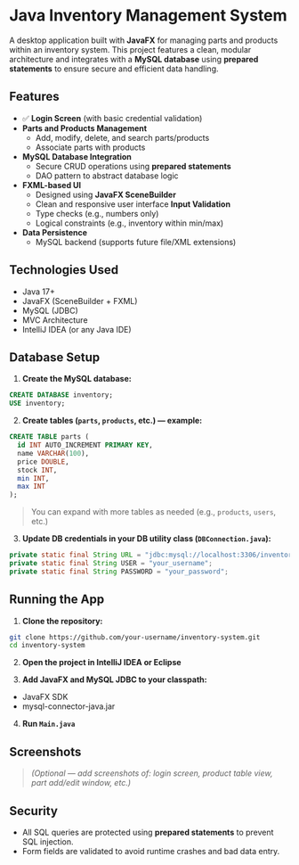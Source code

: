 # Java Inventory Management System

A desktop application built with **JavaFX** for managing parts and products within an inventory system. This project features a clean, modular architecture and integrates with a **MySQL database** using **prepared statements** to ensure secure and efficient data handling.

## Features

- ✅ **Login Screen** (with basic credential validation)
- **Parts and Products Management**
  - Add, modify, delete, and search parts/products
  - Associate parts with products
- **MySQL Database Integration**
  - Secure CRUD operations using **prepared statements**
  - DAO pattern to abstract database logic
- **FXML-based UI**
  - Designed using **JavaFX SceneBuilder**
  - Clean and responsive user interface
**Input Validation**
  - Type checks (e.g., numbers only)
  - Logical constraints (e.g., inventory within min/max)
- **Data Persistence**
  - MySQL backend (supports future file/XML extensions)

## Technologies Used

- Java 17+
- JavaFX (SceneBuilder + FXML)
- MySQL (JDBC)
- MVC Architecture
- IntelliJ IDEA (or any Java IDE)


## Database Setup


1. **Create the MySQL database:**

```sql
CREATE DATABASE inventory;
USE inventory;
```

2. **Create tables (`parts`, `products`, etc.) — example:**

```sql
CREATE TABLE parts (
  id INT AUTO_INCREMENT PRIMARY KEY,
  name VARCHAR(100),
  price DOUBLE,
  stock INT,
  min INT,
  max INT
);
```

> You can expand with more tables as needed (e.g., `products`, `users`, etc.)

3. **Update DB credentials in your DB utility class (`DBConnection.java`):**

```java
private static final String URL = "jdbc:mysql://localhost:3306/inventory";
private static final String USER = "your_username";
private static final String PASSWORD = "your_password";
```

## Running the App

1. **Clone the repository:**

```bash
git clone https://github.com/your-username/inventory-system.git
cd inventory-system
```

2. **Open the project in IntelliJ IDEA or Eclipse**

3. **Add JavaFX and MySQL JDBC to your classpath:**

- JavaFX SDK  
- mysql-connector-java.jar

4. **Run `Main.java`**

## Screenshots

> *(Optional — add screenshots of: login screen, product table view, part add/edit window, etc.)*

## Security

- All SQL queries are protected using **prepared statements** to prevent SQL injection.
- Form fields are validated to avoid runtime crashes and bad data entry.

